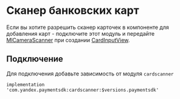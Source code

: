# Сканер банковских карт

Если вы хотите разрешить сканер карточек в компоненте для добавления карт - подключите этот модуль и передайте [MlCameraScanner](../../cardscanner/cardscanner/com.yandex.payment.sdk.cardscanner/-ml-camera-scanner/index.md) при создании [CardInputView](../../ui/ui/com.yandex.payment.sdk.ui/-card-input/index.md).

## Подключение

Для подключения добавьте зависимость от модуля `cardscanner`
```
implementation 'com.yandex.paymentsdk:cardscanner:$versions.paymentsdk'
```